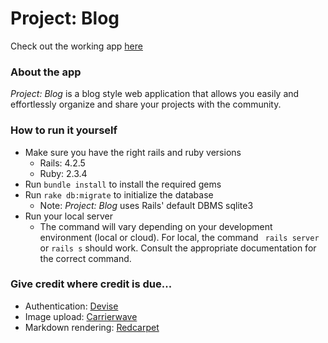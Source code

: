 # Project: Blog

Check out the working app [here](http://mhogar-project-blog.herokuapp.com/)

### About the app

_Project: Blog_ is a blog style web application that allows you easily and effortlessly organize and share your projects with the community.

### How to run it yourself

- Make sure you have the right rails and ruby versions
  - Rails: 4.2.5
  - Ruby: 2.3.4
- Run `bundle install` to install the required gems
- Run `rake db:migrate` to initialize the database
  - Note: _Project: Blog_ uses Rails' default DBMS sqlite3
- Run your local server
  - The command will vary depending on your development environment (local or cloud). For local, the command ` rails server` or `rails s` should work. Consult the appropriate documentation for the correct command.

### Give credit where credit is due...

- Authentication: [Devise](https://github.com/plataformatec/devise)
- Image upload: [Carrierwave](https://github.com/carrierwaveuploader/carrierwave)
- Markdown rendering: [Redcarpet](https://github.com/vmg/redcarpet)

